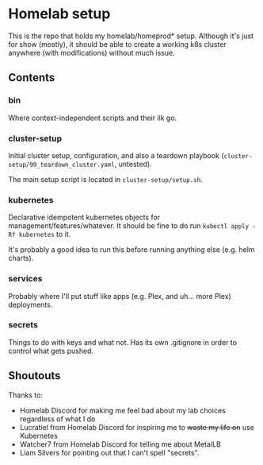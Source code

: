 # Homelab setup

This is the repo that holds my homelab/homeprod* setup. 
Although it's just for show (mostly), it should be able to create a working k8s cluster anywhere (with modifications) without much issue.

## Contents

### bin

Where context-independent scripts and their ilk go.

### cluster-setup

Initial cluster setup, configuration, and also a teardown playbook (`cluster-setup/99_teardown_cluster.yaml`, untested).

The main setup script is located in `cluster-setup/setup.sh`.

### kubernetes

Declarative idempotent kubernetes objects for management/features/whatever.
It should be fine to do run `kubectl apply -Rf kubernetes` to it.

It's probably a good idea to run this before running anything else (e.g. helm charts).

### services

Probably where I'll put stuff like apps (e.g. Plex, and uh... more Plex) deployments.

### secrets

Things to do with keys and what not. Has its own .gitignore in order to control what gets pushed.

## Shoutouts

Thanks to:
- Homelab Discord for making me feel bad about my lab choices regardless of what I do
- Lucratiel from Homelab Discord for inspiring me to ~~waste my life on~~ use Kubernetes 
- Watcher7 from Homelab Discord for telling me about MetalLB
- Liam Silvers for pointing out that I can't spell "secrets".